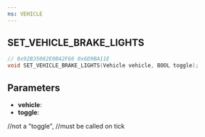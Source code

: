 ```yaml
---
ns: VEHICLE
---
```

## SET_VEHICLE_BRAKE_LIGHTS

```c
// 0x92B35082E0B42F66 0x6D9BA11E
void SET_VEHICLE_BRAKE_LIGHTS(Vehicle vehicle, BOOL toggle);
```


## Parameters
* **vehicle**: 
* **toggle**: 

//not a "toggle",
//must be called on tick


